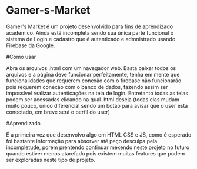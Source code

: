 # Gamer-s-Market

Gamer's Market é um projeto desenvolvido para fins de aprendizado academico.
Ainda está incompleta sendo sua única parte funcional o sistema de Login e cadastro que é autenticado e admnistrado usando Firebase da Google.

#Como usar

Abra os arquivos .html com um navegador web. Basta baixar todos os arquivos e a página deve funcionar perfeitamente, tenha em mente que 
funcionalidades que requerem conexão com o firebase não funcionarão pois requerem conexão com o banco de dados,
fazendo assim ser impossível realizar autenticações na tela de login. Entretanto todas as telas podem ser acessadas clicando na qual .html deseja
(todas elas mudam muito pouco, único diferencial sendo um botão para avisar que o user está conectado, em breve será o perfil do user)

#Aprendizado

É a primeira vez que desenvolvo algo em HTML CSS e JS, como é esperado foi bastante informação para absorver até peço desculpa pela incompletude, porém 
prentendo continuar mexendo neste projeto no futuro quando estiver menos atarefado pois existem muitas features que podem ser exploradas neste tipo de projeto.
